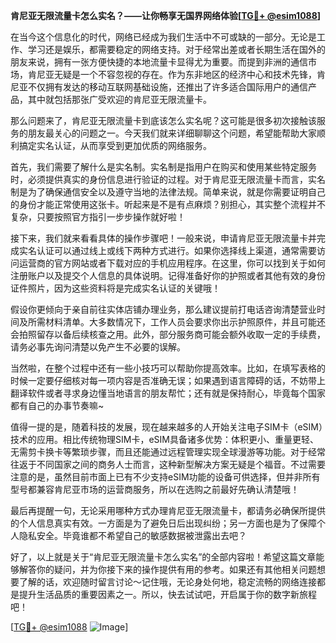 **肯尼亚无限流量卡怎么实名？——让你畅享无国界网络体验[[TG💪+ @esim1088](https://t.me/s/esim1088)]**

在当今这个信息化的时代，网络已经成为我们生活中不可或缺的一部分。无论是工作、学习还是娱乐，都需要稳定的网络支持。对于经常出差或者长期生活在国外的朋友来说，拥有一张方便快捷的本地流量卡显得尤为重要。而提到非洲的通信市场，肯尼亚无疑是一个不容忽视的存在。作为东非地区的经济中心和技术先锋，肯尼亚不仅拥有发达的移动互联网基础设施，还推出了许多适合国际用户的通信产品，其中就包括那张广受欢迎的肯尼亚无限流量卡。

那么问题来了，肯尼亚无限流量卡到底该怎么实名呢？这可能是很多初次接触该服务的朋友最关心的问题之一。今天我们就来详细聊聊这个问题，希望能帮助大家顺利搞定实名认证，从而享受到更加优质的网络服务。

首先，我们需要了解什么是实名制。实名制是指用户在购买和使用某些特定服务时，必须提供真实的身份信息进行验证的过程。对于肯尼亚无限流量卡而言，实名制是为了确保通信安全以及遵守当地的法律法规。简单来说，就是你需要证明自己的身份才能正常使用这张卡。听起来是不是有点麻烦？别担心，其实整个流程并不复杂，只要按照官方指引一步步操作就好啦！

接下来，我们就来看看具体的操作步骤吧！一般来说，申请肯尼亚无限流量卡并完成实名认证可以通过线上或线下两种方式进行。如果你选择线上渠道，通常需要访问运营商的官方网站或者下载对应的手机应用程序。在这里，你可以找到关于如何注册账户以及提交个人信息的具体说明。记得准备好你的护照或者其他有效的身份证件照片，因为这些资料将是完成实名认证的关键哦！

假设你更倾向于亲自前往实体店铺办理业务，那么建议提前打电话咨询清楚营业时间及所需材料清单。大多数情况下，工作人员会要求你出示护照原件，并且可能还会拍照留存以备后续核查之用。此外，部分服务商可能会额外收取一定的手续费，请务必事先询问清楚以免产生不必要的误解。

当然啦，在整个过程中还有一些小技巧可以帮助你提高效率。比如，在填写表格的时候一定要仔细核对每一项内容是否准确无误；如果遇到语言障碍的话，不妨带上翻译软件或者寻求身边懂当地语言的朋友帮忙；还有就是保持耐心，毕竟每个国家都有自己的办事节奏嘛~

值得一提的是，随着科技的发展，现在越来越多的人开始关注电子SIM卡（eSIM）技术的应用。相比传统物理SIM卡，eSIM具备诸多优势：体积更小、重量更轻、无需剪卡换卡等繁琐步骤，而且还能通过远程管理实现全球漫游等功能。对于经常往返于不同国家之间的商务人士而言，这种新型解决方案无疑是个福音。不过需要注意的是，虽然目前市面上已有不少支持eSIM功能的设备可供选择，但并非所有型号都兼容肯尼亚市场的运营商服务，所以在选购之前最好先确认清楚哦！

最后再提醒一句，无论采用哪种方式办理肯尼亚无限流量卡，都请务必确保所提供的个人信息真实有效。一方面是为了避免日后出现纠纷；另一方面也是为了保障个人隐私安全。毕竟谁都不希望自己的敏感数据被泄露出去吧？

好了，以上就是关于“肯尼亚无限流量卡怎么实名”的全部内容啦！希望这篇文章能够解答你的疑问，并为你接下来的操作提供有用的参考。如果还有其他相关问题想要了解的话，欢迎随时留言讨论～记住哦，无论身处何地，稳定流畅的网络连接都是提升生活品质的重要因素之一。所以，快去试试吧，开启属于你的数字新旅程吧！

[[TG💪+ @esim1088](https://t.me/s/esim1088) ![Image](https://i.postimg.cc/4NQfJmqS/Snipaste-2025-05-13-00-14-12.png)]